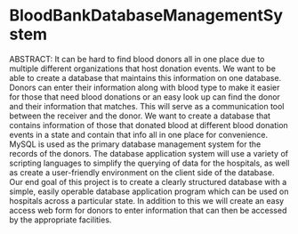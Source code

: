 # BloodBankDatabaseManagementSystem

ABSTRACT:
It can be hard to find blood donors all in one place due to multiple different organizations that host donation events. 
We want to be able to create a database that maintains this information on one database. Donors can enter their information 
along with blood type to make it easier for those that need blood donations or an easy look up can find the donor and their 
information that matches. This will serve as a communication tool between the receiver and the donor. We want to create a 
database that contains information of those that donated blood at different blood donation events in a state and contain that
info all in one place for convenience. MySQL is used as the primary database management system for the records of the donors.
The database application system will use a variety of scripting languages to simplify the querying of data for the hospitals,
as well as create a user-friendly environment on the client side of the database. Our end goal of this project is to create a
clearly structured database with a simple, easily operable database application program which can be used on hospitals across 
a particular state. In addition to this we will create an easy access web form for donors to enter information that can then 
be accessed by the appropriate facilities. 

